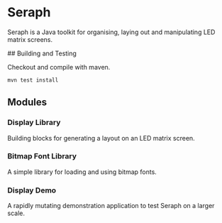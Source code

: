 # Seraph

Seraph is a Java toolkit for organising, laying out and manipulating LED matrix screens.

## Building and Testing

Checkout and compile with maven.

```bash
mvn test install
```

## Modules

### Display Library

Building blocks for generating a layout on an LED matrix screen.

### Bitmap Font Library

A simple library for loading and using bitmap fonts.

### Display Demo

A rapidly mutating demonstration application to test Seraph on a larger scale.